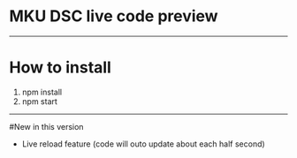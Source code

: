 # MKU DSC live code preview

---

# How to install

1. npm install
2. npm start

---

#New in this version

- Live reload feature (code will outo update about each half second)
